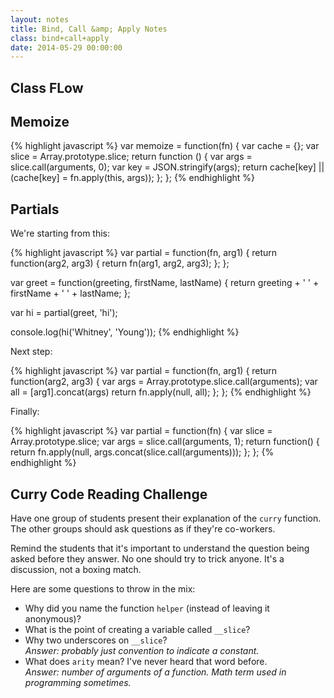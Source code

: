 ```yaml
---
layout: notes
title: Bind, Call &amp; Apply Notes
class: bind+call+apply
date: 2014-05-29 00:00:00
---
```


## Class FLow

## Memoize

{% highlight javascript %}
var memoize = function(fn) {
  var cache = {};
  var slice = Array.prototype.slice;
  return function () {
    var args = slice.call(arguments, 0);
    var key = JSON.stringify(args);
    return cache[key] ||
      (cache[key] = fn.apply(this, args));
  };
};
{% endhighlight %}


## Partials

We're starting from this:

{% highlight javascript %}
var partial = function(fn, arg1) {
  return function(arg2, arg3) {
    return fn(arg1, arg2, arg3);
  };
};

var greet = function(greeting, firstName, lastName) {
  return greeting + ' ' + firstName + ' ' + lastName;
};

var hi = partial(greet, 'hi');

console.log(hi('Whitney', 'Young'));
{% endhighlight %}


Next step:

{% highlight javascript %}
var partial = function(fn, arg1) {
  return function(arg2, arg3) {
    var args = Array.prototype.slice.call(arguments);
    var all = [arg1].concat(args)
    return fn.apply(null, all);
  };
};
{% endhighlight %}

Finally:

{% highlight javascript %}
var partial = function(fn) {
  var slice = Array.prototype.slice;
  var args = slice.call(arguments, 1);
  return function() {
    return fn.apply(null, args.concat(slice.call(arguments)));
  };
};
{% endhighlight %}


## Curry Code Reading Challenge

Have one group of students present their explanation of the `curry` function.
The other groups should ask questions as if they're co-workers.

Remind the students that it's important to understand the question being asked
before they answer. No one should try to trick anyone. It's a discussion, not
a boxing match.

Here are some questions to throw in the mix:

* Why did you name the function `helper` (instead of leaving it anonymous)?
* What is the point of creating a variable called `__slice`?
* Why two underscores on `__slice`?  
  _Answer: probably just convention to indicate a constant._
* What does `arity` mean? I've never heard that word before.  
  _Answer: number of arguments of a function. Math term used in programming
  sometimes._
